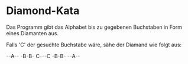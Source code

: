 # Diamond-Kata

Das Programm gibt das Alphabet bis zu gegebenen Buchstaben in Form eines Diamanten aus.


Falls 'C' der gesuchte Buchstabe wäre, sähe der Diamand wie folgt aus:

--A--
-B-B-
C---C
-B-B-
--A--